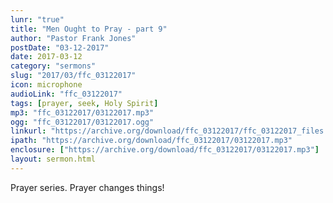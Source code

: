 ```yaml
---
lunr: "true"
title: "Men Ought to Pray - part 9"
author: "Pastor Frank Jones"
postDate: "03-12-2017"
date: 2017-03-12
category: "sermons"
slug: "2017/03/ffc_03122017"
icon: microphone
audioLink: "ffc_03122017"
tags: [prayer, seek, Holy Spirit]
mp3: "ffc_03122017/03122017.mp3"
ogg: "ffc_03122017/03122017.ogg"
linkurl: "https://archive.org/download/ffc_03122017/ffc_03122017_files.xml"
ipath: "https://archive.org/download/ffc_03122017/03122017.mp3"
enclosure: ["https://archive.org/download/ffc_03122017/03122017.mp3"]
layout: sermon.html
---
```


Prayer series.  Prayer changes things!
